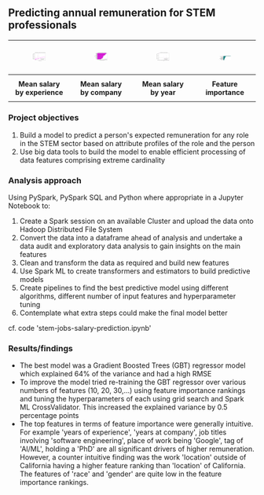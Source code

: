 ## Predicting annual remuneration for STEM professionals

<table style="width: 100%; table-layout: fixed; border-collapse: collapse; text-align: center;">
  <tr>
    <td style="width: 25%; padding: 10px;">
      <figure>
        <img src="images/STEM1.png" style="width: 100%; max-width: 200px; height: auto;" alt="STEM1">
      </figure>
    </td>
    <td style="width: 25%; padding: 10px;">
      <figure>
        <img src="images/STEM3.png" style="width: 100%; max-width: 200px; height: auto;" alt="STEM3">
      </figure>
    </td>
    <td style="width: 25%; padding: 10px;">
      <figure>
        <img src="images/STEM2.png" style="width: 100%; max-width: 200px; height: auto;" alt="STEM2">
      </figure>
    </td>
    <td style="width: 25%; padding: 10px;">
      <figure>
        <img src="images/STEM4.png" style="width: 100%; max-width: 200px; height: auto;" alt="STEM4">
      </figure>
    </td>
  </tr>
  <tr>
    <th style="width: 25%; padding: 10px;">Mean salary<br>by experience</th>
    <th style="width: 25%; padding: 10px;">Mean salary<br>by company</th>
    <th style="width: 25%; padding: 10px;">Mean salary<br>by year</th>
    <th style="width: 25%; padding: 10px;">Feature<br>importance</th>
  </tr>
</table>

### Project objectives

1. Build a model to predict a person's expected remuneration for any role in the STEM sector based on attribute profiles of the role and the person
2. Use big data tools to build the model to enable efficient processing of data features comprising extreme cardinality
  
### Analysis approach

Using PySpark, PySpark SQL and Python where appropriate in a Jupyter Notebook to:
1. Create a Spark session on an available Cluster and upload the data onto Hadoop Distributed File System
2. Convert the data into a dataframe ahead of analysis and undertake a data audit and exploratory data analysis to gain insights on the main features
3. Clean and transform the data as required and build new features
4. Use Spark ML to create transformers and estimators to build predictive models
5. Create pipelines to find the best predictive model using different algorithms, different number of input features and hyperparameter tuning
6. Contemplate what extra steps could make the final model better

cf. code 'stem-jobs-salary-prediction.ipynb'

### Results/findings

- The best model was a Gradient Boosted Trees (GBT) regressor model which explained 64% of the variance and had a high RMSE
- To improve the model tried re-training the GBT regressor over various numbers of features (10, 20, 30,...) using feature importance rankings and tuning the hyperparameters of each using grid search and Spark ML CrossValidator. This increased the explained variance by 0.5 percentage points
- The top features in terms of feature importance were generally intuitive. For example 'years of experience', 'years at company', job titles involving 'software engineering', place of work being 'Google', tag of 'AI/ML', holding a 'PhD' are all significant drivers of higher remuneration. However, a counter intuitive finding was the work 'location' outside of California having a higher feature ranking than 'location' of California. The features of 'race' and 'gender' are quite low in the feature importance rankings.

